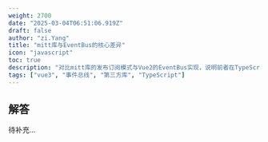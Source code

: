 ```yaml
---
weight: 2700
date: "2025-03-04T06:51:06.919Z"
draft: false
author: "zi.Yang"
title: "mitt库与EventBus的核心差异"
icon: "javascript"
toc: true
description: "对比mitt库的发布订阅模式与Vue2的EventBus实现，说明前者在TypeScript支持、内存泄漏预防、无实例化等方面的改进设计。"
tags: ["vue3", "事件总线", "第三方库", "TypeScript"]
---
```


## 解答

待补充...

